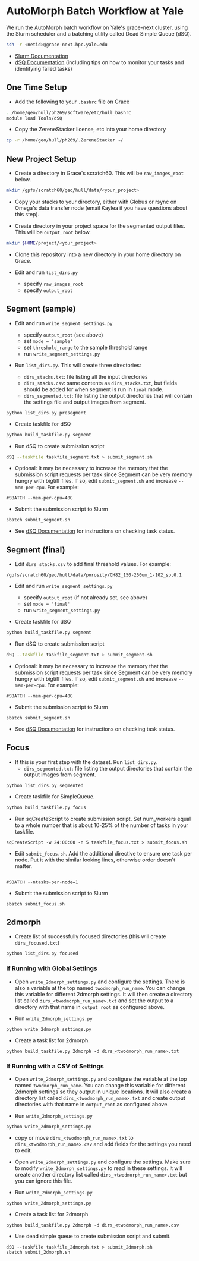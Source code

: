 # AutoMorph Batch Workflow at Yale

We run the AutoMorph batch workflow on Yale's grace-next cluster, using the Slurm scheduler and a batching utility called Dead Simple Queue (dSQ).

```bash
ssh -Y <netid>@grace-next.hpc.yale.edu
```

- [Slurm Documentation](http://research.computing.yale.edu/support/hpc/user-guide/slurm)
- [dSQ Documentation](http://research.computing.yale.edu/support/hpc/user-guide/dead-simple-queue) (including tips on how to monitor your tasks and identifying failed tasks)

## One Time Setup

- Add the following to your `.bashrc` file on Grace

```bash
. /home/geo/hull/ph269/software/etc/hull_bashrc
module load Tools/dSQ
```
- Copy the ZereneStacker license, etc into your home directory

```bash
cp -r /home/geo/hull/ph269/.ZereneStacker ~/
```

## New Project Setup

- Create a directory in Grace's scratch60. This will be `raw_images_root` below.

```bash
mkdir /gpfs/scratch60/geo/hull/data/<your_project>
```

- Copy your stacks to your directory, either with Globus or rsync on Omega's data transfer node (email Kaylea if you have questions about this step).

- Create directory in your project space for the segmented output files. This will be `output_root` below.

```bash
mkdir $HOME/project/<your_project>
```

- Clone this repository into a new directory in your home directory on Grace.

- Edit and run `list_dirs.py`
    - specify `raw_images_root`
    - specify `output_root`

## Segment (sample)

- Edit and run `write_segment_settings.py`
    - specify `output_root` (see above)
    - set `mode = 'sample'`
    - set `threshold_range` to the sample threshold range
    - run `write_segment_settings.py`

- Run `list_dirs.py`. This will create three directories:
    - `dirs_stacks.txt`: file listing all the input directories
    - `dirs_stacks.csv`: same contents as `dirs_stacks.txt`, but fields should be added for when segment is run in `final` mode.
    - `dirs_segmented.txt`: file listing the output directories that will contain the settings file and output images from segment.

```
python list_dirs.py presegment    
```

- Create taskfile for dSQ

```bash
python build_taskfile.py segment
```

- Run dSQ to create submission script

```bash
dSQ --taskfile taskfile_segment.txt > submit_segment.sh
```

- Optional: It may be necessary to increase the memory that the submission script requests per task since Segment can be very memory hungry with bigtiff files. If so, edit `submit_segment.sh` and increase `--mem-per-cpu`. For example:

```
#SBATCH --mem-per-cpu=40G
```

- Submit the submission script to Slurm

```
sbatch submit_segment.sh
```

- See [dSQ Documentation](http://research.computing.yale.edu/support/hpc/user-guide/dead-simple-queue) for instructions on checking task status.

## Segment (final)

- Edit `dirs_stacks.csv` to add final threshold values. For example:

```
/gpfs/scratch60/geo/hull/data/porosity/CH82_150-250um_1-102_sp,0.1
```

- Edit and run `write_segment_settings.py`
    - specify `output_root` (if not already set, see above)
    - set `mode = 'final'`
    - run `write_segment_settings.py`

- Create taskfile for dSQ

```bash
python build_taskfile.py segment
```

- Run dSQ to create submission script

```bash
dSQ --taskfile taskfile_segment.txt > submit_segment.sh
```

- Optional: It may be necessary to increase the memory that the submission script requests per task since Segment can be very memory hungry with bigtiff files. If so, edit `submit_segment.sh` and increase `--mem-per-cpu`. For example:

```
#SBATCH --mem-per-cpu=40G
```

- Submit the submission script to Slurm

```
sbatch submit_segment.sh
```

- See [dSQ Documentation](http://research.computing.yale.edu/support/hpc/user-guide/dead-simple-queue) for instructions on checking task status.

## Focus

- If this is your first step with the dataset. Run `list_dirs.py`. 
    - `dirs_segmented.txt`: file listing the output directories that contain the output images from segment.

```
python list_dirs.py segmented    
```

- Create taskfile for SimpleQueue.

```bash
python build_taskfile.py focus
```

- Run sqCreateScript to create submission script. Set num_workers equal to a whole number that is about 10-25% of the number of tasks in your taskfile. 

```
sqCreateScript -w 24:00:00 -n 5 taskfile_focus.txt > submit_focus.sh
```

- Edit `submit_focus.sh`. Add the additional directive to ensure one task per node. Put it with the similar looking lines, otherwise order doesn't matter.

```

#SBATCH --ntasks-per-node=1
```

- Submit the submission script to Slurm

```
sbatch submit_focus.sh
```

## 2dmorph

- Create list of successfully focused directories (this will create `dirs_focused.txt`)

```
python list_dirs.py focused
```



### If Running with Global Settings

- Open `write_2dmorph_settings.py` and configure the settings. There is also a variable at the top named `twodmorph_run_name`. You can change this variable for different 2dmorph settings. It will then create a directory list called `dirs_<twodmorph_run_name>.txt` and set the output to a directory with that name in `output_root` as configured above. 

- Run `write_2dmorph_settings.py`

```
python write_2dmorph_settings.py
```

- Create a task list for 2dmorph.

```
python build_taskfile.py 2dmorph -d dirs_<twodmorph_run_name>.txt
```

### If Running with a CSV of Settings

- Open `write_2dmorph_settings.py` and configure the  variable at the top named `twodmorph_run_name`.  You can change this variable for different 2dmorph settings so they output in unique locations. It will also create a directory list called `dirs_<twodmorph_run_name>.txt` and create output directories with that name in `output_root` as configured above. 

- Run `write_2dmorph_settings.py`

```
python write_2dmorph_settings.py
```

- copy or move `dirs_<twodmorph_run_name>.txt` to `dirs_<twodmorph_run_name>.csv` and add fields for the settings you need to edit.

- Open `write_2dmorph_settings.py` and configure the settings. Make sure to modify `write_2dmorph_settings.py` to read in these settings. It will create another directory list called `dirs_<twodmorph_run_name>.txt` but you can ignore this file.

- Run `write_2dmorph_settings.py`

```
python write_2dmorph_settings.py
```

- Create a task list for 2dmorph 

```
python build_taskfile.py 2dmorph -d dirs_<twodmorph_run_name>.csv
```

- Use dead simple queue to create submission script and submit.

```
dSQ --taskfile taskfile_2dmorph.txt > submit_2dmorph.sh
sbatch submit_2dmorph.sh
```

